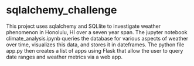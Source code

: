 # sqlalchemy_challenge

This project uses sqlalchemy and SQLlite to investigate weather phenomenon in Honolulu, HI over a seven year span. The jupyter notebook climate_analysis.ipynb queries the database for various aspects of weather over time, visualizes this data, and stores it in dateframes. The python file app.py then creates a list of apps using Flask that allow the user to query date ranges and weather metrics via a web app.
